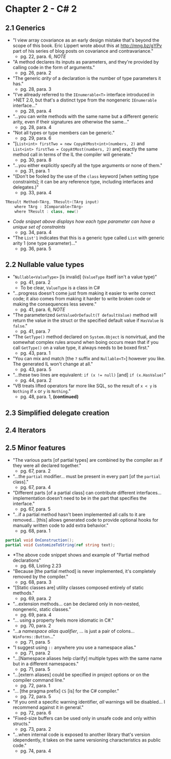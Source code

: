 # Chapter 2 - C# 2

## 2.1 Generics

- "I view array covariance as an early design mistake that's beyond the scope of this book. Eric Lippert wrote about this at <http://mng.bz/gYPv> part of his series of blog posts on covariance and contravariance."
  - pg. 22, para. 6, *NOTE*
- "A method declares its inputs as parameters, and they're provided by calling code in the form of arguments."
  - pg. 26, para. 2
- "The generic *arity* of a declaration is the number of type parameters it has."
  - pg. 28, para. 3
- "I've allready referred to the `IEnumerable<T>` interface introduced in >NET 2.0, but that's a distinct type from the nongeneric `IEnumerable` interface..."
  - pg. 28, para. 4
- "...you can write methods with the same name but a different generic arity, even if their signatures are otherwise the same..."
  - pg. 28, para. 4
- "Not all types or type members can be generic."
  - pg. 29, para. 6
- "[`List<int> firstTwo = new CopyAtMost<int>(numbers, 2)` and `List<int> firstTwo = CopyAtMost(numbers, 2)` are] exactly the same method call in terms of the IL the compiler will generate."
  - pg. 30, para. 8
- "...you either explicitly specify all the type arguments or none of them."
  - pg. 31, para. 1
- "(Don't be fooled by the use of the `class` keyword [when setting type constraints]; it can be any reference type, including interfaces and delegates.)"
  - pg. 33, para. 4

```c#
TResult Method<TArg, TResult>(TArg input)
    where TArg : IComparable<TArg>
    where TResult : class, new()
```

- *Code snippet above displays how each type parameter can have a unique set of constraints*
  - pg. 34, para. 4
- "The `List'1` indicates that this is a generic type called `List` with generic arity 1 (one type parameter)..."
  - pg. 36, para. 5

## 2.2 Nullable value types

- "`Nullable<ValueType>` [is invalid] (`ValueType` itself isn't a value type)"
  - pg. 41, para. 2
  - To be clear, `ValueType` is a class in C#
- "...progress doesn't come just from making it easier to write correct code; it also comes from making it harder to write broken code or making the consequences less severe."
  - pg. 41, para. 6, *NOTE*
- "The parameterized `GetValueOrDefault(T defaultValue)` method will return the value in the struct or the specified default value if `HasValue` is `false`."
  - pg. 41, para. 7
- "The `GetType()` method declared on `System.Object` is nonvirtual, and the somewhat complex rules around when boing occurs mean that if you call `GetType()` on a value type, it always needs to be boxed first."
  - pg. 43, para. 1
- "You can mix and match [the `?` suffix and `Nullable<T>`] however you like. The generated IL won't change at all."
  - pg. 43, para. 5
- "...these two lines are equivalent: `if (x != null)` [and] `if (x.HasValue)`"
  - pg. 44, para. 2
- "VB treats lifted operators far more like SQL, so the result of `x < y` is `Nothing` if `x` or `y` is `Nothing`."
  - pg. 48, para. 1, **(continued)**

## 2.3 Simplified delegate creation

## 2.4 Iterators

## 2.5 Minor features

- "The various parts [of partial types] are combined by the compiler as if they were all declared together."
  - pg. 67, para. 2
- "...the `partial` modifier... must be present in every part [of the `partial` class]."
  - pg. 67, para. 4
- "Different parts [of a partial class] can contribute different interfaces... implementation doesn't need to be in the part that specifies the interface."
  - pg. 67, para. 5
- "...if a partial method hasn't been implemented all calls to it are removed... [this] allows generated code to provide optional hooks for manually written code to add extra behavior."
  - pg. 68, para. 1

```c#
partial void OnConstruction();
partial void CustomizeToString(ref string text);
```

- *The above code snippet shows and example of "Partial method declarations"
  - pg. 68, Listing 2.23
- "Because [the partial method] is never implemented, it's completely removed by the compiler."
  - pg. 68, para. 3
- "[Static classes are] utility classes composed entirely of static methods."
  - pg. 69, para. 2
- "...extension methods... can be declared only in non-nested, nongeneric, static classes."
  - pg. 69, para. 4
- "... using a property feels more idiomatic in C#."
  - pg. 70, para. 2
- "...a *namespace alias qualifier*, ... is just a pair of colons... `WinForms::Button`..."
  - pg. 71, para. 5
- "I suggest using `::` anywhere you use a namespace alias."
  - pg. 71, para. 2
- "...[Namespace aliases help clarify] multiple types with the same name but in a different namespaces."
  - pg. 71, para. 5
- "...[extern aliases] could be specified in project options or on the compiler command line."
  - pg. 72, para. 1
- "... [the pragma prefix] `CS` [is] for the C# compiler."
  - pg. 72, para. 5
- "If you omit a specific warning identifier, *all* warnings will be disabled... I recommend against it in general."
  - pg. 72, para. 6
- "Fixed-size buffers can be used only in unsafe code and only within structs."
  - pg. 73, para. 2
- "...when internal code is exposed to another library that's version idependently, it takes on the same versioning characteristics as public code."
  - pg. 74, para. 4
